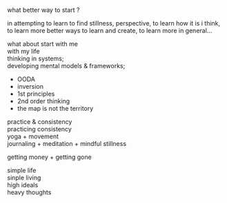 what better way to start ?  

in attempting to learn to find stillness, perspective, to learn how it is i think, to learn more better ways to learn and create, to learn more in general...  

what about start with me   
with my life  
thinking in systems;  
developing mental models & frameworks;  
- OODA
- inversion
- 1st principles
- 2nd order thinking
- the map is not the territory  

practice & consistency  
practicing consistency  
yoga + movement  
journaling + meditation + mindful stillness  

getting money + getting gone  

simple life  
sinple living  
high ideals  
heavy thoughts
